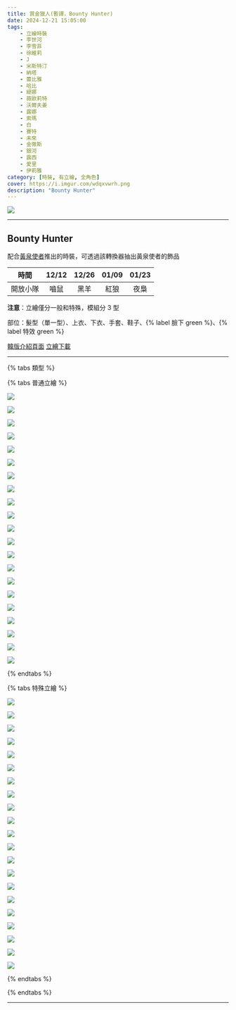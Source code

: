 ```yaml
---
title: 賞金獵人(暫譯，Bounty Hunter)
date: 2024-12-21 15:05:00
tags:
    - 立繪時裝
    - 李世河
    - 李雪菲
    - 徐維莉
    - J
    - 米斯特汀
    - 納塔
    - 蕾比雅
    - 哈比
    - 緹娜
    - 薇歐莉特
    - 沃爾夫姜
    - 露娜
    - 索瑪
    - 白
    - 賽特
    - 未來
    - 金徹斯
    - 銀河
    - 露西
    - 愛里
    - 伊莉雅
category: [時裝, 有立繪, 全角色]
cover: https://i.imgur.com/wdqxvwrh.png
description: "Bounty Hunter"
---
```


[![](https://i.imgur.com/wdqxvwr.png)](https://i.imgur.com/wdqxvwr.png)

---
## Bounty Hunter

配合[黃泉使者](/costumes/rare/Herald_of_Netherworld/)推出的時裝，可透過該轉換器抽出黃泉使者的飾品

|時間|12/12|12/26|01/09|01/23|
|:-:|:-:|:-:|:-:|:-:|
|開放小隊|嚙鼠|黑羊|紅狼|夜梟|

**注意**：立繪僅分一般和特殊，模組分 3 型

部位：髮型（單一型）、上衣、下衣、手套、鞋子、{% label 臉下 green %}、{% label 特效 green %}

[韓版介紹頁面](https://www.naddic.co.kr/ko/game/cls/shop/detail?contentNo=139)
[立繪下載](https://landing.naddic.co.kr/template/cls/event/Costume_BountyHunter.zip)

---

{% tabs 類型 %}
<!-- tab 普通角色立繪-->
{% tabs 普通立繪 %}
<!-- tab 李世河(Seha)-->
[![](https://i.imgur.com/ccBWbgCh.jpeg)](https://i.imgur.com/ccBWbgC.jpeg)
<!-- endtab -->
<!-- tab 李雪菲(Seulbi)-->
[![](https://i.imgur.com/uQO3Nn6h.jpeg)](https://i.imgur.com/uQO3Nn6.jpeg)
<!-- endtab -->
<!-- tab 徐維莉(Yuri)-->
[![](https://i.imgur.com/mRqmjWsh.jpeg)](https://i.imgur.com/mRqmjWs.jpeg)
<!-- endtab -->
<!-- tab J-->
[![](https://i.imgur.com/LKHGMesh.jpeg)](https://i.imgur.com/LKHGMes.jpeg)
<!-- endtab -->
<!-- tab 米斯特汀(Tein)-->
[![](https://i.imgur.com/ns5CDiuh.jpeg)](https://i.imgur.com/ns5CDiu.jpeg)
<!-- endtab -->
<!-- tab 伊莉雅(Ria)-->
[![](https://i.imgur.com/z9yGKyph.jpeg)](https://i.imgur.com/z9yGKyp.jpeg)
<!-- endtab -->
<!-- tab 納塔(Nata)-->
[![](https://i.imgur.com/UhVXF9Dh.jpeg)](https://i.imgur.com/UhVXF9D.jpeg)
<!-- endtab -->
<!-- tab 蕾比雅(Levia)-->
[![](https://i.imgur.com/KoCCFcCh.jpeg)](https://i.imgur.com/KoCCFcC.jpeg)
<!-- endtab -->
<!-- tab 哈比(Harpy)-->
[![](https://i.imgur.com/0JOEwnBh.jpeg)](https://i.imgur.com/0JOEwnB.jpeg)
<!-- endtab -->
<!-- tab 緹娜(Tina)-->
[![](https://i.imgur.com/F27nDdSh.jpeg)](https://i.imgur.com/F27nDdS.jpeg)
<!-- endtab -->
<!-- tab 薇歐莉特(Violet)-->
[![](https://i.imgur.com/sKZQroqh.jpeg)](https://i.imgur.com/sKZQroq.jpeg)
<!-- endtab -->
<!-- tab 沃爾夫姜(Wolfgang)-->
[![](https://i.imgur.com/HR0On9fh.jpg)](https://i.imgur.com/HR0On9f.jpg)
<!-- endtab -->
<!-- tab 露娜(Luna)-->
[![](https://i.imgur.com/QLBLh8Sh.jpg)](https://i.imgur.com/QLBLh8S.jpg)
<!-- endtab -->
<!-- tab 索瑪(Soma)-->
[![](https://i.imgur.com/3WWZ3yLh.jpg)](https://i.imgur.com/3WWZ3yL.jpg)
<!-- endtab -->
<!-- tab 白(Bai)-->
[![](https://i.imgur.com/7kRz5iWh.jpg)](https://i.imgur.com/7kRz5iW.jpg)
<!-- endtab -->
<!-- tab 賽特(Seth)-->
[![](https://i.imgur.com/fZHKsKHh.jpg)](https://i.imgur.com/fZHKsKH.jpg)
<!-- endtab -->
<!-- tab 未來(Mirae)-->
[![](https://i.imgur.com/Wa4NbWYh.jpeg)](https://i.imgur.com/Wa4NbWY.jpeg)
<!-- endtab -->
<!-- tab 徹斯(Chulsoo)-->
[![](https://i.imgur.com/GhetuJDh.jpeg)](https://i.imgur.com/GhetuJD.jpeg)
<!-- endtab -->
<!-- tab 銀河(Eunha)-->
[![](https://i.imgur.com/MFHlRjvh.jpeg)](https://i.imgur.com/MFHlRjv.jpeg)
<!-- endtab -->
<!-- tab 露西(Lucy)-->
[![](https://i.imgur.com/VOt7fe0h.jpeg)](https://i.imgur.com/VOt7fe0.jpeg)
<!-- endtab -->
<!-- tab 愛里(Aeri)-->
[![](https://i.imgur.com/5weFOoIh.jpeg)](https://i.imgur.com/5weFOoI.jpeg)
<!-- endtab -->
{% endtabs %}
<!-- endtab -->

<!-- tab 特殊角色立繪-->
{% tabs 特殊立繪 %}
<!-- tab 李世河(Seha)-->
[![](https://i.imgur.com/0Vej7DDh.jpeg)](https://i.imgur.com/0Vej7DD.jpeg)
<!-- endtab -->
<!-- tab 李雪菲(Seulbi)-->
[![](https://i.imgur.com/qqNpypgh.jpeg)](https://i.imgur.com/qqNpypg.jpeg)
<!-- endtab -->
<!-- tab 徐維莉(Yuri)-->
[![](https://i.imgur.com/XoyDerXh.jpeg)](https://i.imgur.com/XoyDerX.jpeg)
<!-- endtab -->
<!-- tab J-->
[![](https://i.imgur.com/1tCsq1dh.jpeg)](https://i.imgur.com/1tCsq1d.jpeg)
<!-- endtab -->
<!-- tab 米斯特汀(Tein)-->
[![](https://i.imgur.com/lzcl93Ih.jpeg)](https://i.imgur.com/lzcl93I.jpeg)
<!-- endtab -->
<!-- tab 伊莉雅(Ria)-->
[![](https://i.imgur.com/LdsXyeMh.jpeg)](https://i.imgur.com/LdsXyeM.jpeg)
<!-- endtab -->
<!-- tab 納塔(Nata)-->
[![](https://i.imgur.com/AXwvjeBh.jpeg)](https://i.imgur.com/AXwvjeB.jpeg)
<!-- endtab -->
<!-- tab 蕾比雅(Levia)-->
[![](https://i.imgur.com/DuW8Za8h.jpeg)](https://i.imgur.com/DuW8Za8.jpeg)
<!-- endtab -->
<!-- tab 哈比(Harpy)-->
[![](https://i.imgur.com/KDy7ZAVh.jpeg)](https://i.imgur.com/KDy7ZAV.jpeg)
<!-- endtab -->
<!-- tab 緹娜(Tina)-->
[![](https://i.imgur.com/I8TnKqRh.jpeg)](https://i.imgur.com/I8TnKqR.jpeg)
<!-- endtab -->
<!-- tab 薇歐莉特(Violet)-->
[![](https://i.imgur.com/1fpuOZth.jpeg)](https://i.imgur.com/1fpuOZt.jpeg)
<!-- endtab -->
<!-- tab 沃爾夫姜(Wolfgang)-->
[![](https://i.imgur.com/FTd0mAIh.jpg)](https://i.imgur.com/FTd0mAI.jpg)
<!-- endtab -->
<!-- tab 露娜(Luna)-->
[![](https://i.imgur.com/UF9kw29h.jpg)](https://i.imgur.com/UF9kw29.jpg)
<!-- endtab -->
<!-- tab 索瑪(Soma)-->
[![](https://i.imgur.com/kdGGe1ch.jpg)](https://i.imgur.com/kdGGe1c.jpg)
<!-- endtab -->
<!-- tab 白(Bai)-->
[![](https://i.imgur.com/jhn175zh.jpg)](https://i.imgur.com/jhn175z.jpg)
<!-- endtab -->
<!-- tab 賽特(Seth)-->
[![](https://i.imgur.com/aQwggLph.jpg)](https://i.imgur.com/aQwggLp.jpg)
<!-- endtab -->
<!-- tab 未來(Mirae)-->
[![](https://i.imgur.com/gc25sCCh.jpeg)](https://i.imgur.com/gc25sCC.jpeg)
<!-- endtab -->
<!-- tab 徹斯(Chulsoo)-->
[![](https://i.imgur.com/EX9hBNrh.jpeg)](https://i.imgur.com/EX9hBNr.jpeg)
<!-- endtab -->
<!-- tab 銀河(Eunha)-->
[![](https://i.imgur.com/4AaPDs7h.jpeg)](https://i.imgur.com/4AaPDs7.jpeg)
<!-- endtab -->
<!-- tab 露西(Lucy)-->
[![](https://i.imgur.com/03JL4t9h.jpeg)](https://i.imgur.com/03JL4t9.jpeg)
<!-- endtab -->
<!-- tab 愛里(Aeri)-->
[![](https://i.imgur.com/aZDjngzh.jpeg)](https://i.imgur.com/aZDjngz.jpeg)
<!-- endtab -->
{% endtabs %}
<!-- endtab -->

{% endtabs %}

---
